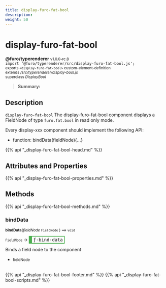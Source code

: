 ```yaml
---
title: display-furo-fat-bool
description: 
weight: 50
---
```


# display-furo-fat-bool
**@furo/typerenderer** <small>v1.0.0-rc.8</small>
<br>`import '@furo/typerenderer/src/display-furo-fat-bool.js';`<small>
<br>exports `<display-furo-fat-bool>` custom-element-definition
<br>extends */src/typerenderer/display-bool.js*
<br>superclass *DisplayBool*</small>

> **Summary:** 

## Description

`display-furo-fat-bool`
The display-furo-fat-bool component displays a FieldNode of type `furo.fat.bool` in read only mode.

Every display-xxx component should implement the following API:
- function: bindData(fieldNode){...}

{{% api "_display-furo-fat-bool-head.md" %}}

## Attributes and Properties
{{% api "_display-furo-fat-bool-properties.md" %}}





## Methods
{{% api "_display-furo-fat-bool-methods.md" %}}



### **bindData**
<small>**bindData**(*fieldNode* `FieldNode` ) ⟹ `void`</small>

<small>`FieldNode` </small> →
<span  style="border-width:2px 2px 2px 10px; border-style: solid;border-color:  rgb(76, 175, 80);font-family:monospace; padding:2px 4px;">ƒ-bind-data</span>

Binds a field node to the component

- <small>fieldNode </small>
<br><br>




{{% api "_display-furo-fat-bool-footer.md" %}}
{{% api "_display-furo-fat-bool-scripts.md" %}}
